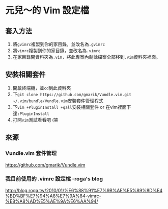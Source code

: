 元兒～的 Vim 設定檔
===

## 套入方法
1. 將`gvimrc`複製到你的家目錄，並改名為`.gvimrc`
2. 將`vimrc`複製到你的家目錄，並改名為`.vimrc`
3. 在家目錄開資料夾為`.vim`，將此專案內剩餘檔案全部移到`.vim`資料夾裡面。

## 安裝相關套件
1. 開啟終端機，並`cd`到此資料夾
2. 下`git clone https://github.com/gmarik/Vundle.vim.git ~/.vim/bundle/Vundle.vim`安裝套件管理程式
3. 下`vim +PluginInstall +qall`安裝相關套件 or 在vim裡面下達`:PluginInstall`
4. 打開`vim`測試看看吧 (笑


## 來源
### Vundle.vim 套件管理
<https://github.com/gmarik/Vundle.vim>

### 我目前使用的 .vimrc 設定檔 -roga's blog
<http://blog.roga.tw/2010/01/%E6%88%91%E7%9B%AE%E5%89%8D%E4%BD%BF%E7%94%A8%E7%9A%84-vimrc-%E8%A8%AD%E5%AE%9A%E6%AA%94/>
